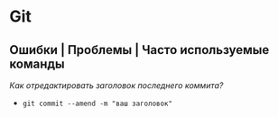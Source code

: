 # Git

## Ошибки | Проблемы | Часто используемые команды

*Как отредактировать заголовок последнего коммита?*

- `git commit --amend -m "ваш заголовок"`
